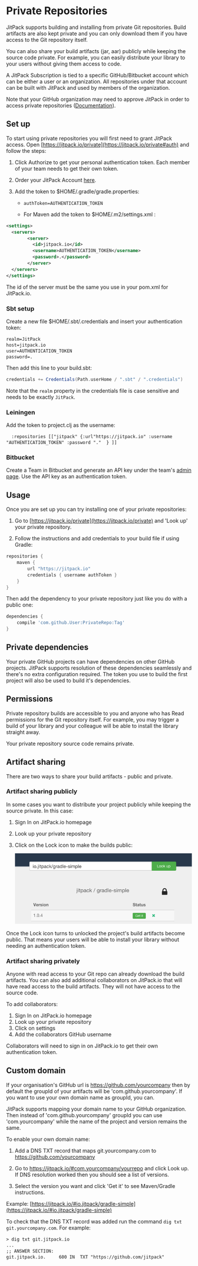 # Private Repositories

JitPack supports building and installing from private Git repositories. Build artifacts are also kept private and you can only download them if you have access to the Git repository itself. 

You can also share your build artifacts (jar, aar) publicly while keeping the source code private. For example, you can easily distribute your library to your users without giving them access to code.

A JitPack Subscription is tied to a specific GitHub/Bitbucket account which can be either a user or an organization. All repositories under that account can be built with JitPack and used by members of the organization.

Note that your GitHub organization may need to approve JitPack in order to access private repositories ([Documentation](https://help.github.com/articles/connecting-with-third-party-applications/#third-party-applications-and-organizations)).

## Set up

To start using private repositories you will first need to grant JitPack access. Open [https://jitpack.io/private](https://jitpack.io/private#auth) and follow the steps:

1. Click Authorize to get your personal authentication token. Each member of your team needs to get their own token.

2. Order your JitPack Account [here](https://jitpack.io/private#subscribe). 

3. Add the token to $HOME/.gradle/gradle.properties:
    - `authToken=AUTHENTICATION_TOKEN`
	
    - For Maven add the token to 	$HOME/.m2/settings.xml :

```xml
<settings>
  <servers>
        <server>
          <id>jitpack.io</id>
          <username>AUTHENTICATION_TOKEN</username>
          <password>.</password>
        </server>
  </servers>
</settings>
```

The id of the server must be the same you use in your pom.xml for JitPack.io.

### Sbt setup

Create a new file $HOME/.sbt/.credentials and insert your authentication token:
```
realm=JitPack
host=jitpack.io
user=AUTHENTICATION_TOKEN
password=.
```

Then add this line to your build.sbt:
```sbt
credentials += Credentials(Path.userHome / ".sbt" / ".credentials")
```

Note that the `realm` property in the credentials file is case sensitive and needs to be exactly `JitPack`.

### Leiningen

Add the token to project.clj as the username:
```
  :repositories [["jitpack" {:url"https://jitpack.io" :username "AUTHENTICATION_TOKEN" :password "."  } ]]
```

### Bitbucket

Create a Team in Bitbucket and generate an API key under the team's [admin page](img/bitbucket-apikey.png). 
Use the API key as an authentication token.


## Usage

Once you are set up you can try installing one of your private repositories:

1. Go to [https://jitpack.io/private](https://jitpack.io/private) and 'Look up' your private repository.

2. Follow the instructions and add credentials to your build file if using Gradle:

```gradle
repositories {
	maven {
		url "https://jitpack.io"
		credentials { username authToken }
	}
}
```

Then add the dependency to your private repository just like you do with a public one:

```gradle
dependencies {
	compile 'com.github.User:PrivateRepo:Tag'
}
```

## Private dependencies

Your private GitHub projects can have dependencies on other GitHub projects. JitPack supports resolution of these dependencies seamlessly and there's no extra configuration required. The token you use to build the first project will also be used to build it's dependencies.

## Permissions

Private repository builds are accessible to you and anyone who has Read permissions for the Git repository itself. For example, you may trigger a build of your library and your colleague will be able to install the library straight away.

Your private repository source code remains private.

## Artifact sharing

There are two ways to share your build artifacts - public and private.

### Artifact sharing publicly

In some cases you want to distribute your project publicly while keeping the source private. In this case:

1. Sign In on JitPack.io homepage
2. Look up your private repository
3. Click on the Lock icon to make the builds public:

   ![Private ](img/locked.png)

Once the Lock icon turns to unlocked the project's build artifacts become public. That means your users will be able to install your library without needing an authentication token.

### Artifact sharing privately

Anyone with read access to your Git repo can already download the build artifacts.
You can also add additional collaborators on JitPack.io that will have read access to the build artifacts. They will not have access to the source code.

To add collaborators:

1. Sign In on JitPack.io homepage
2. Look up your private repository
3. Click on settings
4. Add the collaborators GitHub username

Collaborators will need to sign in on JitPack.io to get their own authentication token. 

## Custom domain

If your organisation's GitHub url is https://github.com/yourcompany then by default the groupId of your artifacts will be 'com.github.yourcompany'. If you want to use your own domain name as groupId, you can.

JitPack supports mapping your domain name to your GitHub organization. Then instead of 'com.github.yourcompany' groupId you can use 'com.yourcompany' while the name of the project and version remains the same. 

To enable your own domain name:  

  1. Add a DNS TXT record that maps git.yourcompany.com to https://github.com/yourcompany  

  2. Go to https://jitpack.io/#com.yourcompany/yourrepo and click Look up. If DNS resolution worked then you should see a list of versions.   

  3. Select the version you want and click 'Get it' to see Maven/Gradle instructions.  

Example: [https://jitpack.io/#io.jitpack/gradle-simple](https://jitpack.io/#io.jitpack/gradle-simple)

To check that the DNS TXT record was added run the command `dig txt git.yourcompany.com`. For example:

```
> dig txt git.jitpack.io
...
;; ANSWER SECTION:
git.jitpack.io.		600	IN	TXT	"https://github.com/jitpack"
```
